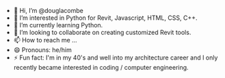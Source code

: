 - 👋 Hi, I’m @douglacombe
- 👀 I’m interested in Python for Revit, Javascript, HTML, CSS, C++. 
- 🌱 I’m currently learning Python. 
- 💞️ I’m looking to collaborate on creating customized Revit tools. 
- 📫 How to reach me ...
- 😄 Pronouns: he/him
- ⚡ Fun fact: I'm in my 40's and well into my architecture career and I only recently became interested in coding / computer engineering. 

<!---
douglacombe/douglacombe is a ✨ special ✨ repository because its `README.md` (this file) appears on your GitHub profile.
You can click the Preview link to take a look at your changes.
--->
